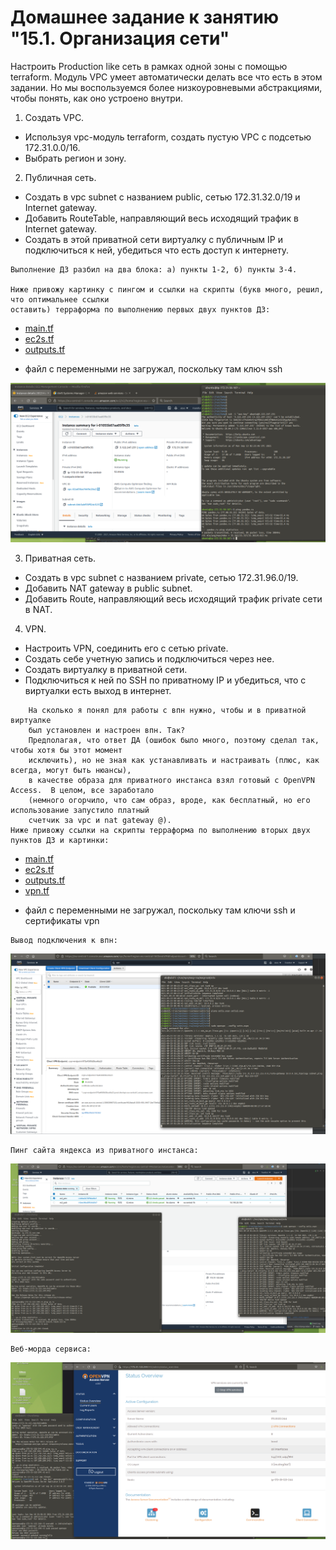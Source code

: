 # Домашнее задание к занятию "15.1. Организация сети"

Настроить Production like сеть в рамках одной зоны с помощью terraform. Модуль VPC умеет автоматически делать все что есть в этом задании. Но мы воспользуемся более низкоуровневыми абстракциями, чтобы понять, как оно устроено внутри.

1. Создать VPC.

- Используя vpc-модуль terraform, создать пустую VPC с подсетью 172.31.0.0/16.
- Выбрать регион и зону.

2. Публичная сеть.

- Создать в vpc subnet с названием public, сетью 172.31.32.0/19 и Internet gateway.
- Добавить RouteTable, направляющий весь исходящий трафик в Internet gateway.
- Создать в этой приватной сети виртуалку с публичным IP и подключиться к ней, убедиться что есть доступ к интернету.
  
```
Выполнение ДЗ разбил на два блока: а) пункты 1-2, б) пункты 3-4.
  
Ниже привожу картинку с пингом и ссылки на скрипты (букв много, решил, что оптимальнее ссылки  
оставить) терраформа по выполнению первых двух пунктов ДЗ:  
```
  
- [main.tf](https://github.com/alsxs/devops_dz/blob/main/clokub/15.1/p1-2/main.tf)  
- [ec2s.tf](https://github.com/alsxs/devops_dz/blob/main/clokub/15.1/p1-2/ec2s.tf)  
- [outputs.tf](https://github.com/alsxs/devops_dz/blob/main/clokub/15.1/p1-2/outputs.tf)  
  
* файл с переменными не загружал, поскольку там ключ ssh
  
![15.1_1-2.png](https://github.com/alsxs/devops_dz/blob/main/clokub/15.1/p1-2/15.1_1-2.png)   

3. Приватная сеть.

- Создать в vpc subnet с названием private, сетью 172.31.96.0/19.
- Добавить NAT gateway в public subnet.
- Добавить Route, направляющий весь исходящий трафик private сети в NAT.

4. VPN.

- Настроить VPN, соединить его с сетью private.
- Создать себе учетную запись и подключиться через нее.
- Создать виртуалку в приватной сети.
- Подключиться к ней по SSH по приватному IP и убедиться, что с виртуалки есть выход в интернет.
  
```
    На сколько я понял для работы с впн нужно, чтобы и в приватной виртуалке  
    был установлен и настроен впн. Так?  
    Предполагая, что ответ ДА (ошибок было много, поэтому сделал так, чтобы хотя бы этот момент   
    исключить), но не зная как устанавливать и настраивать (плюс, как всегда, могут быть нюансы),  
    в качестве образа для приватного инстанса взял готовый с OpenVPN Access.  В целом, все заработало  
    (немного огорчило, что сам образ, вроде, как бесплатный, но его использование запустило платный  
    счетчик за vpc и nat gateway @).
Ниже привожу ссылки на скрипты терраформа по выполнению вторых двух пунктов ДЗ и картинки:  
```
    
- [main.tf](https://github.com/alsxs/devops_dz/blob/main/clokub/15.1/p3-4/main.tf)  
- [ec2s.tf](https://github.com/alsxs/devops_dz/blob/main/clokub/15.1/p3-4/ec2s.tf)  
- [outputs.tf](https://github.com/alsxs/devops_dz/blob/main/clokub/15.1/p3-4/outputs.tf) 
- [vpn.tf](https://github.com/alsxs/devops_dz/blob/main/clokub/15.1/p3-4/vpn.tf)  
  
* файл с переменными не загружал, поскольку там ключи ssh и сертификаты vpn
  
  
```
Вывод подключения к впн:  
```
![15.1_3-4_vpn_connection_out.png](https://github.com/alsxs/devops_dz/blob/main/clokub/15.1/p3-4/15.1_3-4_vpn_connection_out.png)   
  
  
```
Пинг сайта яндекса из приватного инстанса:  
```
![15.1_3-4_ping_ya_from_private.png](https://github.com/alsxs/devops_dz/blob/main/clokub/15.1/p3-4/15.1_3-4_ping_ya_from_private.png)   
  
  
```
Веб-морда сервиса:  
```
![15.1_3-4_web.png](https://github.com/alsxs/devops_dz/blob/main/clokub/15.1/p3-4/15.1_3-4_web.png)   
  